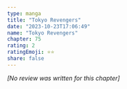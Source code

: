 ```yaml
---
type: manga
title: "Tokyo Revengers"
date: "2023-10-23T17:06:49"
name: "Tokyo Revengers"
chapter: 75
rating: 2
ratingEmoji: ⭐️⭐️
share: false
---
```


*[No review was written for this chapter]*
